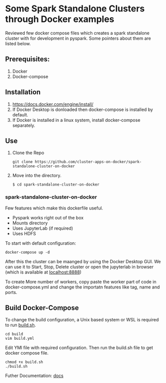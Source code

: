 # Some Spark Standalone Clusters through Docker examples

Reviewed few docker compose files which creates a spark standalone cluster with for development in pyspark. Some pointers about them are listed below.

## Prerequisites:
1. Docker 
2. Docker-compose

## Installation
1. https://docs.docker.com/engine/install/
2. If Docker Desktop is donloaded then docker-compose is installed by default.
3. If Docker is installed in a linux system, install docker-compose separately.


## Use

1. Clone the Repo
	```
	git clone https://github.com/cluster-apps-on-docker/spark-standalone-cluster-on-docker
	```

2. Move into the directory. 
	```
	$ cd spark-standalone-cluster-on-docker
	```

### spark-standalone-cluster-on-docker

Few features which make this dockerfile useful.
- Pyspark works right out of the box
- Mounts directory 
- Uses JupyterLab (if required)
- Uses HDFS

To start with default configuration: 
```
docker-compose up -d
```

After this the cluster can be maanged by using the Docker Desktop GUI. We can use it to Start, Stop, Delete cluster or open the jupyterlab in browser (which is available at [localhost:8888](http://localhost:8888))

To create More number of workers, copy paste the worker part of code in docker-compose.yml and change the importatn features like tag, name and ports.

## Build Docker-Compose
To change the build configuration, a Unix based system or WSL is required to run [build.sh](spark-standalone-cluster-on-docker/build/build.sh).

```
cd build
vim build.yml
```

Edit YMl file with required configuration. Then run the build.sh file to get docker compose file.

```
chmod +x build.sh
./build.sh
```




Futher Documentation: [docs](spark-standalone-cluster-on-docker/README.md)